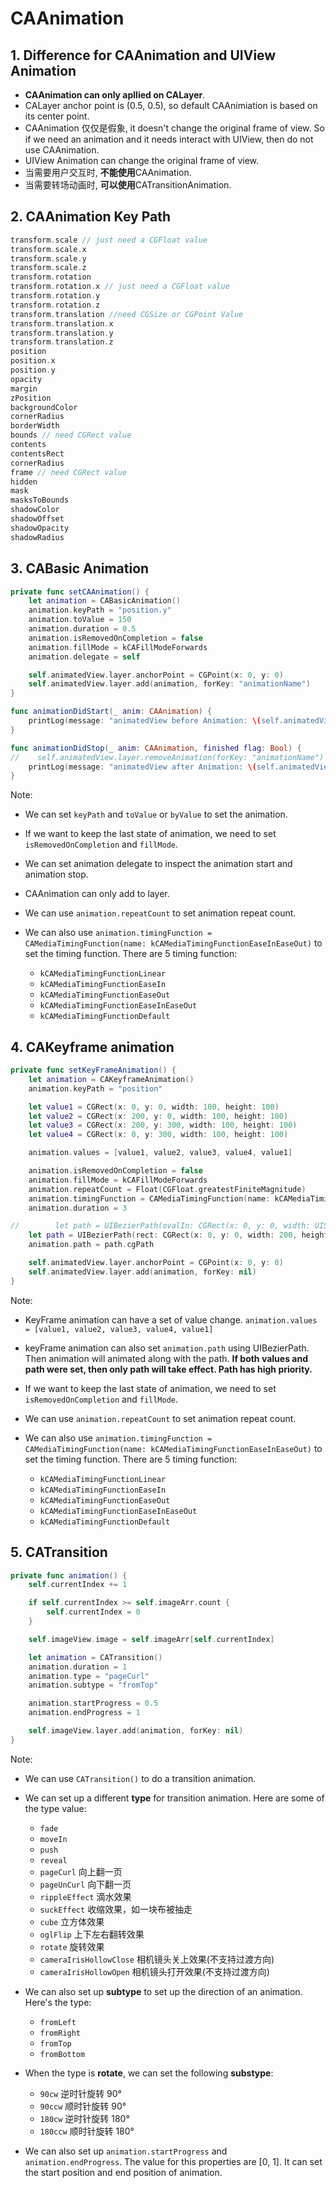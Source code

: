 # CAAnimation

## 1. Difference for CAAnimation and UIView Animation

- **CAAnimation can only apllied on CALayer**.
- CALayer anchor point is (0.5, 0.5), so default CAAnimiation is based on its center point.
- CAAnimation 仅仅是假象, it doesn't change the original frame of view. So if we need an animation and it needs interact with UIView, then do not use CAAnimation.
- UIView Animation can change the original frame of view.
- 当需要用户交互时, **不能使用**CAAnimation.
- 当需要转场动画时, **可以使用**CATransitionAnimation.

## 2. CAAnimation Key Path

```swift
transform.scale // just need a CGFloat value
transform.scale.x
transform.scale.y
transform.scale.z
transform.rotation
transform.rotation.x // just need a CGFloat value
transform.rotation.y
transform.rotation.z
transform.translation //need CGSize or CGPoint Value
transform.translation.x
transform.translation.y
transform.translation.z
position
position.x
position.y
opacity
margin
zPosition
backgroundColor
cornerRadius
borderWidth
bounds // need CGRect value
contents
contentsRect
cornerRadius
frame // need CGRect value
hidden
mask
masksToBounds
shadowColor
shadowOffset
shadowOpacity
shadowRadius
```

## 3. CABasic Animation

```swift
private func setCAAnimation() {
    let animation = CABasicAnimation()
    animation.keyPath = "position.y"
    animation.toValue = 150
    animation.duration = 0.5
    animation.isRemovedOnCompletion = false
    animation.fillMode = kCAFillModeForwards
    animation.delegate = self

    self.animatedView.layer.anchorPoint = CGPoint(x: 0, y: 0)
    self.animatedView.layer.add(animation, forKey: "animationName")
}

func animationDidStart(_ anim: CAAnimation) {
    printLog(message: "animatedView before Animation: \(self.animatedView.frame)")
}

func animationDidStop(_ anim: CAAnimation, finished flag: Bool) {
//    self.animatedView.layer.removeAnimation(forKey: "animationName")
    printLog(message: "animatedView after Animation: \(self.animatedView.frame)")
}
```

Note:

- We can set `keyPath` and `toValue` or `byValue` to set the animation.

- If we want to keep the last state of animation, we need to set `isRemovedOnCompletion` and `fillMode`.

- We can set animation delegate to inspect the animation start and animation stop.

- CAAnimation can only add to layer.

- We can use `animation.repeatCount` to set animation repeat count.

- We can also use `animation.timingFunction = CAMediaTimingFunction(name: kCAMediaTimingFunctionEaseInEaseOut)` to set the timing function. There are 5 timing function:
  - `kCAMediaTimingFunctionLinear`
  - `kCAMediaTimingFunctionEaseIn`
  - `kCAMediaTimingFunctionEaseOut`
  - `kCAMediaTimingFunctionEaseInEaseOut`
  - `kCAMediaTimingFunctionDefault`

## 4. CAKeyframe animation

```swift
private func setKeyFrameAnimation() {
    let animation = CAKeyframeAnimation()
    animation.keyPath = "position"

    let value1 = CGRect(x: 0, y: 0, width: 100, height: 100)
    let value2 = CGRect(x: 200, y: 0, width: 100, height: 100)
    let value3 = CGRect(x: 200, y: 300, width: 100, height: 100)
    let value4 = CGRect(x: 0, y: 300, width: 100, height: 100)

    animation.values = [value1, value2, value3, value4, value1]

    animation.isRemovedOnCompletion = false
    animation.fillMode = kCAFillModeForwards
    animation.repeatCount = Float(CGFloat.greatestFiniteMagnitude)
    animation.timingFunction = CAMediaTimingFunction(name: kCAMediaTimingFunctionEaseInEaseOut)
    animation.duration = 3

//        let path = UIBezierPath(ovalIn: CGRect(x: 0, y: 0, width: UIScreen.main.bounds.width, height: UIScreen.main.bounds.width))
    let path = UIBezierPath(rect: CGRect(x: 0, y: 0, width: 200, height: 300))
    animation.path = path.cgPath

    self.animatedView.layer.anchorPoint = CGPoint(x: 0, y: 0)
    self.animatedView.layer.add(animation, forKey: nil)
}
```

Note:

- KeyFrame animation can have a set of value change. `animation.values = [value1, value2, value3, value4, value1]`

- keyFrame animation can also set `animation.path` using UIBezierPath. Then animation will animated along with the path. **If both values and path were set, then only path will take effect. Path has high priority.**

- If we want to keep the last state of animation, we need to set `isRemovedOnCompletion` and `fillMode`.

- We can use `animation.repeatCount` to set animation repeat count.

- We can also use `animation.timingFunction = CAMediaTimingFunction(name: kCAMediaTimingFunctionEaseInEaseOut)` to set the timing function. There are 5 timing function:
  - `kCAMediaTimingFunctionLinear`
  - `kCAMediaTimingFunctionEaseIn`
  - `kCAMediaTimingFunctionEaseOut`
  - `kCAMediaTimingFunctionEaseInEaseOut`
  - `kCAMediaTimingFunctionDefault`

## 5. CATransition

```swift
private func animation() {
    self.currentIndex += 1

    if self.currentIndex >= self.imageArr.count {
        self.currentIndex = 0
    }

    self.imageView.image = self.imageArr[self.currentIndex]

    let animation = CATransition()
    animation.duration = 1
    animation.type = "pageCurl"
    animation.subtype = "fromTop"

    animation.startProgress = 0.5
    animation.endProgress = 1

    self.imageView.layer.add(animation, forKey: nil)
}
```

Note:

- We can use `CATransition()` to do a transition animation.

- We can set up a different **type** for transition animation. Here are some of the type value:
  - `fade`
  - `moveIn`
  - `push`
  - `reveal`
  - `pageCurl`  向上翻一页
  - `pageUnCurl`  向下翻一页
  - `rippleEffect`  滴水效果
  - `suckEffect`  收缩效果，如一块布被抽走
  - `cube`  立方体效果
  - `oglFlip` 上下左右翻转效果
  - `rotate`  旋转效果
  - `cameraIrisHollowClose` 相机镜头关上效果(不支持过渡方向)
  - `cameraIrisHollowOpen` 相机镜头打开效果(不支持过渡方向)

- We can also set up **subtype** to set up the direction of an animation. Here's the type:
  - `fromLeft`
  - `fromRight`
  - `fromTop`
  - `fromBottom`

- When the type is **rotate**, we can set the following **substype**:
  - `90cw` 逆时针旋转 90°
  - `90ccw` 顺时针旋转 90°
  - `180cw` 逆时针旋转 180°
  - `180ccw`  顺时针旋转 180°

- We can also set up `animation.startProgress` and `animation.endProgress`. The value for this properties are [0, 1]. It can set the start position and end position of animation.